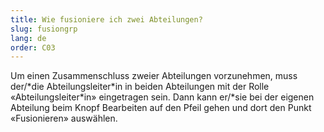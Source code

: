 ```yaml
---
title: Wie fusioniere ich zwei Abteilungen?
slug: fusiongrp
lang: de
order: C03
---
```


Um einen Zusammenschluss zweier Abteilungen vorzunehmen, muss der/*die Abteilungsleiter\*in in beiden Abteilungen mit der Rolle «Abteilungsleiter\*in» eingetragen sein. Dann kann er/*sie bei der eigenen Abteilung beim Knopf Bearbeiten auf den Pfeil gehen und dort den Punkt «Fusionieren» auswählen.
